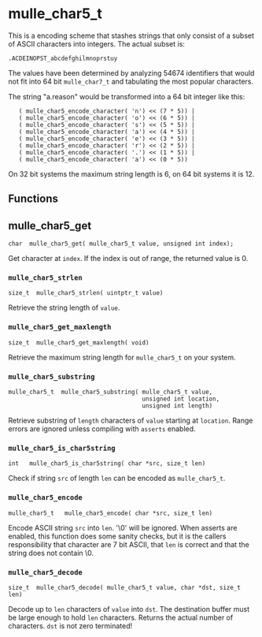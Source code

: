 # mulle_char5_t

This is a encoding scheme that stashes strings that only consist of a subset
of ASCII characters into integers.
The actual subset is:

```
.ACDEINOPST_abcdefghilmnoprstuy
```

The values have been determined by analyzing 54674 identifiers that
would not fit into 64 bit `mulle_char7_t` and tabulating the most
popular characters.

The string "a.reason" would be transformed into a 64 bit integer like this:

```
   ( mulle_char5_encode_character( 'n') << (7 * 5)) |
   ( mulle_char5_encode_character( 'o') << (6 * 5)) |
   ( mulle_char5_encode_character( 's') << (5 * 5)) |
   ( mulle_char5_encode_character( 'a') << (4 * 5)) |
   ( mulle_char5_encode_character( 'e') << (3 * 5)) |
   ( mulle_char5_encode_character( 'r') << (2 * 5)) |
   ( mulle_char5_encode_character( '.') << (1 * 5)) |
   ( mulle_char5_encode_character( 'a') << (0 * 5))
```

On 32 bit systems the maximum string length is 6, on 64 bit systems it is 12.


## Functions


## mulle_char5_get

```
char  mulle_char5_get( mulle_char5_t value, unsigned int index);
```

Get character at `index`. If the index is out of range, the
returned value is 0.


### `mulle_char5_strlen`

```
size_t  mulle_char5_strlen( uintptr_t value)
```

Retrieve the string length of `value`.


### `mulle_char5_get_maxlength`

```
size_t  mulle_char5_get_maxlength( void)
```

Retrieve the maximum string length for `mulle_char5_t` on your system.


### `mulle_char5_substring`

```
mulle_char5_t  mulle_char5_substring( mulle_char5_t value,
                                      unsigned int location,
                                      unsigned int length)
```

Retrieve substring of `length` characters of `value` starting at `location`.
Range errors are ignored unless compiling with `asserts` enabled.


### `mulle_char5_is_char5string`

```
int   mulle_char5_is_char5string( char *src, size_t len)
```

Check if string `src` of length `len` can be encoded as `mulle_char5_t`.


### `mulle_char5_encode`

```
mulle_char5_t   mulle_char5_encode( char *src, size_t len)
```

Encode ASCII string `src` into `len`. '\0' will
be ignored. When asserts are enabled, this function does some sanity checks,
but it is the callers responsibility that character are 7 bit ASCII, that `len`
is correct and that the string does not contain \0.


### `mulle_char5_decode`

```
size_t  mulle_char5_decode( mulle_char5_t value, char *dst, size_t len)
```

Decode up to `len` characters of `value` into `dst`. The destination buffer must
be large enough to hold `len` characters. Returns the actual number of
characters. `dst` is not zero terminated!
